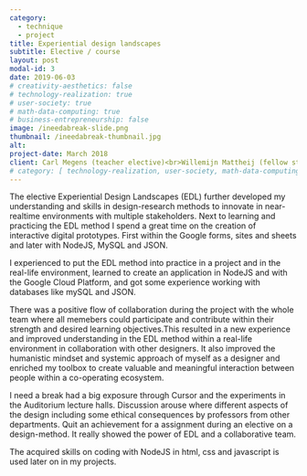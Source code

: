 ```yaml
---
category:
  - technique
  - project
title: Experiential design landscapes
subtitle: Elective / course
layout: post
modal-id: 3
date: 2019-06-03
# creativity-aesthetics: false
# technology-realization: true
# user-society: true
# math-data-computing: true
# business-entrepreneurship: false
image: /ineedabreak-slide.png
thumbnail: /ineedabreak-thumbnail.jpg
alt:
project-date: March 2018
client: Carl Megens (teacher elective)<br>Willemijn Mattheij (fellow student)<br> Jacco Bleyen (fellow student)<br>Joes Janmaat (fellow student)<br>Hans Brombacher (fellow student)<br>Roel Verschuren (fellow student)<br>Mari&euml;lle Jonkers (fellow student)<br>Milou Bruinenberg (fellow student)<br>Lisa Smits(fellow student)<br>Eleonora Zanus (fellow student)
# category: [ technology-realization, user-society, math-data-computing]
---
```

The elective Experiential Design Landscapes (EDL) further developed my understanding and skills in design-research methods to innovate in near-realtime environments with multiple stakeholders. Next to learning and practicing the EDL method I spend a great time on the creation of interactive digital prototypes. First within the Google forms, sites and sheets and later with NodeJS, MySQL and JSON.

I experienced to put the EDL method into practice in a project and in the real-life environment, learned to create an application in NodeJS and with the Google Cloud Platform, and got some experience working with databases like mySQL and JSON.

There was a positive flow of collaboration during the project with the whole team where all memebers could participate and contribute within their strength and desired learning objectives.This resulted in a new experience and improved understanding in the EDL method within a real-life environment in collaboration with other designers. It also improved the humanistic mindset and systemic approach of myself as a designer and enriched my toolbox to create valuable and meaningful interaction between people within a co-operating ecosystem.

I need a break had a big exposure through Cursor and the experiments in the Auditorium lecture halls. Discussion arouse where different aspects of the design including some ethical consequences by professors from other departments. Quit an achievement for a assignment during an elective on a design-method. It really showed the power of EDL and a collaborative team.

The acquired skills on coding with NodeJS in html, css and javascript is used later on in my projects.
